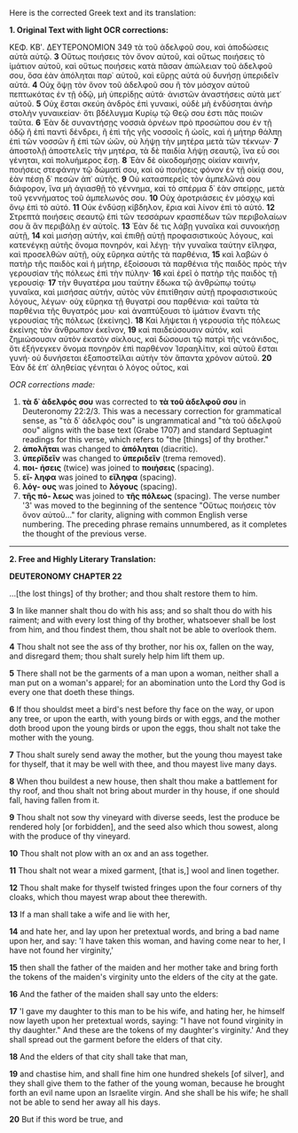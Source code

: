 Here is the corrected Greek text and its translation:

**1. Original Text with light OCR corrections:**

ΚΕΦ. ΚΒʹ. ΔΕΥΤΕΡΟΝΟΜΙΟΝ 349
τὰ τοῦ ἀδελφοῦ σου, καὶ ἀποδώσεις αὐτὰ αὐτῷ.
**3** Οὕτως ποιήσεις τὸν ὄνον αὐτοῦ, καὶ οὕτως ποιήσεις τὸ ἱμάτιον αὐτοῦ, καὶ οὕτως ποιήσεις κατὰ πᾶσαν ἀπώλειαν τοῦ ἀδελφοῦ σου, ὅσα ἐὰν ἀπόληται παρ᾽ αὐτοῦ, καὶ εὕρῃς αὐτά οὐ δυνήσῃ ὑπεριδεῖν αὐτά.
**4** Οὐχ ὄψῃ τὸν ὄνον τοῦ ἀδελφοῦ σου ἢ τὸν μόσχον αὐτοῦ πεπτωκότας ἐν τῇ ὁδῷ, μὴ ὑπερίδῃς αὐτά· ἀνιστῶν ἀναστήσεις αὐτὰ μετ᾽ αὐτοῦ.
**5** Οὐχ ἔσται σκεύη ἀνδρὸς ἐπὶ γυναικί, οὐδὲ μὴ ἐνδύσηται ἀνὴρ στολὴν γυναικείαν· ὅτι βδέλυγμα Κυρίῳ τῷ Θεῷ σου ἐστι πᾶς ποιῶν ταῦτα.
**6** Ἐὰν δὲ συναντήσῃς νοσσιὰ ὀρνέων πρὸ προσώπου σου ἐν τῇ ὁδῷ ἢ ἐπὶ παντὶ δένδρει, ἢ ἐπὶ τῆς γῆς νοσσοῖς ἢ ὠοῖς, καὶ ἡ μήτηρ θάλπῃ ἐπὶ τῶν νοσσῶν ἢ ἐπὶ τῶν ὠῶν, οὐ λήψῃ τὴν μητέρα μετὰ τῶν τέκνων·
**7** ἀποστολῇ ἀποστελεῖς τὴν μητέρα, τὰ δὲ παιδία λήψῃ σεαυτῷ, ἵνα εὖ σοι γένηται, καὶ πολυήμερος ἔσῃ.
**8** Ἐὰν δὲ οἰκοδομήσῃς οἰκίαν καινήν, ποιήσεις στεφάνην τῷ δώματί σου, καὶ οὐ ποιήσεις φόνον ἐν τῇ οἰκίᾳ σου, ἐὰν πέσῃ δ᾽ πεσὼν ἀπ᾽ αὐτῆς.
**9** Οὐ κατασπερεῖς τὸν ἀμπελῶνά σου διάφορον, ἵνα μὴ ἁγιασθῇ τὸ γέννημα, καὶ τὸ σπέρμα δ᾽ ἐὰν σπείρῃς, μετὰ τοῦ γεννήματος τοῦ ἀμπελωνός σου.
**10** Οὐχ ἀροτριάσεις ἐν μόσχῳ καὶ ὄνῳ ἐπὶ τὸ αὐτό.
**11** Οὐκ ἐνδύσῃ κίβδηλον, ἔρια καὶ λίνον ἐπὶ τὸ αὐτό.
**12** Στρεπτά ποιήσεις σεαυτῷ ἐπὶ τῶν τεσσάρων κρασπέδων τῶν περιβολαίων σου ἃ ἂν περιβάλῃ ἐν αὐτοῖς.
**13** Ἐὰν δέ τις λάβῃ γυναῖκα καὶ συνοικήσῃ αὐτῇ,
**14** καὶ μισήσῃ αὐτήν, καὶ ἐπιθῇ αὐτῇ προφασιστικοὺς λόγους, καὶ κατενέγκῃ αὐτῆς ὄνομα πονηρόν, καὶ λέγῃ· τὴν γυναῖκα ταύτην εἴληφα, καὶ προσελθὼν αὐτῇ, οὐχ εὕρηκα αὐτῆς τὰ παρθένια,
**15** καὶ λαβὼν ὁ πατὴρ τῆς παιδὸς καὶ ἡ μήτηρ, ἐξοίσουσι τὰ παρθένια τῆς παιδὸς πρὸς τὴν γερουσίαν τῆς πόλεως ἐπὶ τὴν πύλην·
**16** καὶ ἐρεῖ ὁ πατὴρ τῆς παιδὸς τῇ γερουσίᾳ·
**17** τὴν θυγατέρα μου ταύτην ἔδωκα τῷ ἀνθρώπῳ τούτῳ γυναῖκα, καὶ μισήσας αὐτήν, αὐτὸς νῦν ἐπιτίθησιν αὐτῇ προφασιστικοὺς λόγους, λέγων· οὐχ εὕρηκα τῇ θυγατρί σου παρθένια· καὶ ταῦτα τὰ παρθένια τῆς θυγατρός μου· καὶ ἀναπτύξουσι τὸ ἱμάτιον ἔναντι τῆς γερουσίας τῆς πόλεως (ἐκείνης).
**18** Καὶ λήψεται ἡ γερουσία τῆς πόλεως ἐκείνης τὸν ἄνθρωπον ἐκεῖνον,
**19** καὶ παιδεύσουσιν αὐτόν, καὶ ζημιώσουσιν αὐτὸν ἑκατὸν σίκλους, καὶ δώσουσι τῷ πατρὶ τῆς νεάνιδος, ὅτι ἐξήνεγκεν ὄνομα πονηρὸν ἐπὶ παρθένον Ἰσραηλίτιν, καὶ αὐτοῦ ἔσται γυνή· οὐ δυνήσεται ἐξαποστεῖλαι αὐτὴν τὸν ἅπαντα χρόνον αὐτοῦ.
**20** Ἐὰν δὲ ἐπ᾽ ἀληθείας γένηται ὁ λόγος οὗτος, καὶ

*OCR corrections made:*
1.  **τὰ δ᾽ ἀδελφός σου** was corrected to **τὰ τοῦ ἀδελφοῦ σου** in Deuteronomy 22:2/3. This was a necessary correction for grammatical sense, as "τὰ δ᾽ ἀδελφός σου" is ungrammatical and "τὰ τοῦ ἀδελφοῦ σου" aligns with the base text (Grabe 1707) and standard Septuagint readings for this verse, which refers to "the [things] of thy brother."
2.  **ἀπολῆται** was changed to **ἀπόληται** (diacritic).
3.  **ὑπερϊδεῖν** was changed to **ὑπεριδεῖν** (trema removed).
4.  **ποι- ήσεις** (twice) was joined to **ποιήσεις** (spacing).
5.  **εἴ- ληφα** was joined to **εἴληφα** (spacing).
6.  **λόγ- ους** was joined to **λόγους** (spacing).
7.  **τῆς πό- λεως** was joined to **τῆς πόλεως** (spacing).
The verse number '3' was moved to the beginning of the sentence "Οὕτως ποιήσεις τὸν ὄνον αὐτοῦ..." for clarity, aligning with common English verse numbering. The preceding phrase remains unnumbered, as it completes the thought of the previous verse.

---

**2. Free and Highly Literary Translation:**

**DEUTERONOMY CHAPTER 22**

...[the lost things] of thy brother; and thou shalt restore them to him.

**3** In like manner shalt thou do with his ass; and so shalt thou do with his raiment; and with every lost thing of thy brother, whatsoever shall be lost from him, and thou findest them, thou shalt not be able to overlook them.

**4** Thou shalt not see the ass of thy brother, nor his ox, fallen on the way, and disregard them; thou shalt surely help him lift them up.

**5** There shall not be the garments of a man upon a woman, neither shall a man put on a woman's apparel; for an abomination unto the Lord thy God is every one that doeth these things.

**6** If thou shouldst meet a bird's nest before thy face on the way, or upon any tree, or upon the earth, with young birds or with eggs, and the mother doth brood upon the young birds or upon the eggs, thou shalt not take the mother with the young.

**7** Thou shalt surely send away the mother, but the young thou mayest take for thyself, that it may be well with thee, and thou mayest live many days.

**8** When thou buildest a new house, then shalt thou make a battlement for thy roof, and thou shalt not bring about murder in thy house, if one should fall, having fallen from it.

**9** Thou shalt not sow thy vineyard with diverse seeds, lest the produce be rendered holy [or forbidden], and the seed also which thou sowest, along with the produce of thy vineyard.

**10** Thou shalt not plow with an ox and an ass together.

**11** Thou shalt not wear a mixed garment, [that is,] wool and linen together.

**12** Thou shalt make for thyself twisted fringes upon the four corners of thy cloaks, which thou mayest wrap about thee therewith.

**13** If a man shall take a wife and lie with her,

**14** and hate her, and lay upon her pretextual words, and bring a bad name upon her, and say: 'I have taken this woman, and having come near to her, I have not found her virginity,'

**15** then shall the father of the maiden and her mother take and bring forth the tokens of the maiden's virginity unto the elders of the city at the gate.

**16** And the father of the maiden shall say unto the elders:

**17** 'I gave my daughter to this man to be his wife, and hating her, he himself now layeth upon her pretextual words, saying: "I have not found virginity in thy daughter." And these are the tokens of my daughter's virginity.' And they shall spread out the garment before the elders of that city.

**18** And the elders of that city shall take that man,

**19** and chastise him, and shall fine him one hundred shekels [of silver], and they shall give them to the father of the young woman, because he brought forth an evil name upon an Israelite virgin. And she shall be his wife; he shall not be able to send her away all his days.

**20** But if this word be true, and